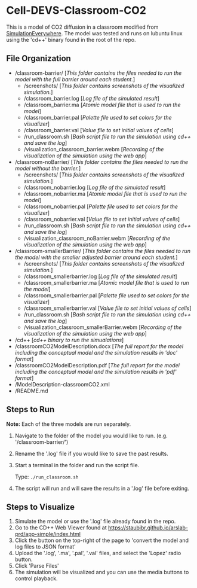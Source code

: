 # Cell-DEVS-Classroom-CO2

This is a model of CO2 diffusion in a classroom modified from [SimulationEverywhere](https://github.com/SimulationEverywhere/co2_models). The model was tested and runs on lubuntu linux using the 'cd++' binary found in the root of the repo.

## File Organization

- /classroom-barrier/ [*This folder contains the files needed to run the model with the full barrier around each student.*]
    - /screenshots/ [*This folder contains screenshots of the visualized simulation.*]
    - /classroom_barrier.log [*Log file of the simulated result*]
    - /classroom_barrier.ma [*Atomic model file that is used to run the model*]
    - /classroom_barrier.pal [*Palette file used to set colors for the visualizer*]
    - /classroom_barrier.val [*Value file to set initial values of cells*]
    - /run_classroom.sh [*Bash script file to run the simulation using cd++ and save the log*]
    - /visualization_classroom_barrier.webm [*Recording of the visualization of the simulation using the web app*]
- /classroom-noBarrier/ [*This folder contains the files needed to run the model without the barrier.*]
    - /screenshots/ [*This folder contains screenshots of the visualized simulation.*]
    - /classroom_nobarrier.log [*Log file of the simulated result*]
    - /classroom_nobarrier.ma [*Atomic model file that is used to run the model*]
    - /classroom_nobarrier.pal [*Palette file used to set colors for the visualizer*]
    - /classroom_nobarrier.val [*Value file to set initial values of cells*]
    - /run_classroom.sh [*Bash script file to run the simulation using cd++ and save the log*]
    - /visualization_classroom_noBarrier.webm [*Recording of the visualization of the simulation using the web app*]
- /classroom-smallerBarrier/ [*This folder contains the files needed to run the model with the smaller adjusted barrier around each student.*]
    - /screenshots/ [*This folder contains screenshots of the visualized simulation.*]
    - /classroom_smallerbarrier.log [*Log file of the simulated result*]
    - /classroom_smallerbarrier.ma [*Atomic model file that is used to run the model*]
    - /classroom_smallerbarrier.pal [*Palette file used to set colors for the visualizer*]
    - /classroom_smallerbarrier.val [*Value file to set initial values of cells*]
    - /run_classroom.sh [*Bash script file to run the simulation using cd++ and save the log*]
    - /visualization_classroom_smallerBarrier.webm [*Recording of the visualization of the simulation using the web app*]
- /cd++ [*cd++ binary to run the simualations*]
- /classroomCO2ModelDescription.docx [*The full report for the model including the conceptual model and the simulation results in 'doc' format*]
- /classroomCO2ModelDescription.pdf [*The full report for the model including the conceptual model and the simulation results in 'pdf' format*]
- /ModelDescription-classroomCO2.xml
- /README.md

## Steps to Run

**Note:** Each of the three models are run separately.

1. Navigate to the folder of the model you would like to run. (e.g. '/classroom-barrier/')
2. Rename the '.log' file if you would like to save the past results.
3. Start a terminal in the folder and run the script file.

    Type: `./run_classroom.sh`
4. The script will run and will save the results in a '.log' file before exiting.

## Steps to Visualize

1. Simulate the model or use the '.log' file already found in the repo.
2. Go to the CD++ Web Viewer found at https://staubibr.github.io/arslab-prd/app-simple/index.html
3. Click the button on the top-right of the page to 'convert the model and log files to JSON format'
4. Upload the '.log', '.ma', '.pal', '.val' files, and select the 'Lopez' radio button.
5. Click 'Parse Files'
6. The simulation will be visualized and you can use the media buttons to control playback.